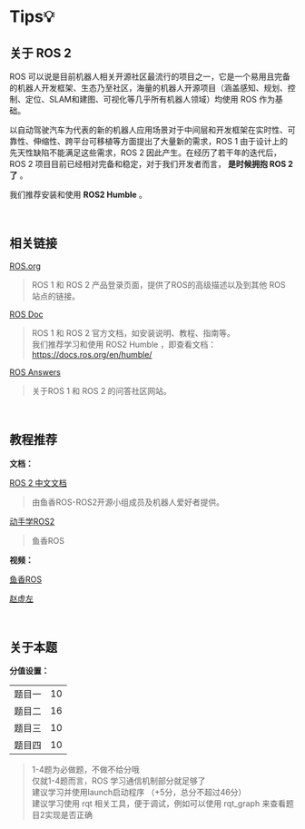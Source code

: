 # Tips💡

## 关于 ROS 2

ROS 可以说是⽬前机器⼈相关开源社区最流⾏的项⽬之⼀，它是⼀个易⽤且完备的机器⼈开发框架、⽣态乃⾄社区，海量的机器⼈开源项⽬（涵盖感知、规划、控制、定位、SLAM和建图、可视化等⼏乎所有机器⼈领域）均使⽤ ROS 作为基础。

以⾃动驾驶汽⻋为代表的新的机器⼈应⽤场景对于中间层和开发框架在实时性、可靠性、伸缩性、跨平台可移植等⽅⾯提出了⼤量新的需求，ROS 1 由于设计上的先天性缺陷不能满⾜这些需求，ROS 2 因此产⽣。在经历了若⼲年的迭代后，ROS 2 项⽬⽬前已经相对完备和稳定，对于我们开发者⽽⾔， **是时候拥抱 ROS 2 了** 。

我们推荐安装和使用 **ROS2  Humble** 。

<br>

## 相关链接

[ROS.org](https://www.ros.org/)

> ROS 1 和 ROS 2 产品登录页面，提供了ROS的高级描述以及到其他 ROS 站点的链接。

[ROS Doc](https://docs.ros.org/)

> ROS 1 和 ROS 2 官方文档，如安装说明、教程、指南等。    
我们推荐学习和使用 ROS2 Humble ，即查看文档：https://docs.ros.org/en/humble/

[ROS Answers](https://answers.ros.org/questions/)

> 关于ROS 1 和 ROS 2 的问答社区网站。

<br>

## 教程推荐

**文档：**

[ROS 2 中文文档](http://dev.ros2.fishros.com/doc/)

> 由鱼香ROS-ROS2开源小组成员及机器人爱好者提供。

[动手学ROS2](https://fishros.com/d2lros2/#/)

> 鱼香ROS

**视频：**

[鱼香ROS](https://www.bilibili.com/video/BV1gr4y1Q7j5/)

[赵虚左](https://www.bilibili.com/video/BV1VB4y137ys/)

<br>

## 关于本题

**分值设置：**

|       |    |
|-------|----|
| 题目一 | 10  |
| 题目二 | 16 |
| 题目三 | 10 |
| 题目四 | 10 |

> 1-4题为必做题，不做不给分哦    
> 仅就1-4题而言，ROS 学习通信机制部分就足够了    
> 建议学习并使用launch启动程序 （+5分，总分不超过46分）    
> 建议学习使用 rqt 相关工具，便于调试，例如可以使用 rqt_graph 来查看题目2实现是否正确
